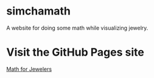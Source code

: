 # simchamath
A website for doing some math while visualizing jewelry.

# Visit the GitHub Pages site
[Math for Jewelers](https://joshuaskootsky.github.io/simchamath/ "Math for Jewelers")
